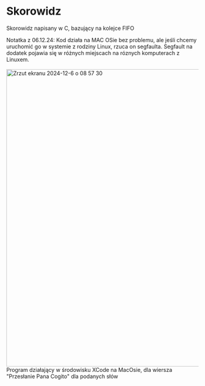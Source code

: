 # Skorowidz
Skorowidz napisany w C, bazujący na kolejce FIFO 


Notatka z 06.12.24:
Kod działa na MAC OSie bez problemu, ale jeśli chcemy uruchomić go w systemie z rodziny Linux, rzuca on segfaulta.
Segfault na dodatek pojawia się w różnych miejscach na róznych komputerach z Linuxem.<br><br>
<img width="779" alt="Zrzut ekranu 2024-12-6 o 08 57 30" src="https://github.com/user-attachments/assets/fb1d4f78-c8e0-4370-be80-db350df8bfe6"><br>
Program działający w środowisku XCode na MacOsie, dla wiersza "Przesłanie Pana Cogito" dla podanych słów
